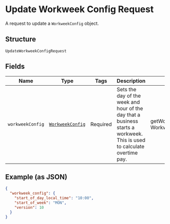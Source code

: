 
# Update Workweek Config Request

A request to update a `WorkweekConfig` object.

## Structure

`UpdateWorkweekConfigRequest`

## Fields

| Name | Type | Tags | Description | Getter | Setter |
|  --- | --- | --- | --- | --- | --- |
| `workweekConfig` | [`WorkweekConfig`](../../doc/models/workweek-config.md) | Required | Sets the day of the week and hour of the day that a business starts a<br>workweek. This is used to calculate overtime pay. | getWorkweekConfig(): WorkweekConfig | setWorkweekConfig(WorkweekConfig workweekConfig): void |

## Example (as JSON)

```json
{
  "workweek_config": {
    "start_of_day_local_time": "10:00",
    "start_of_week": "MON",
    "version": 10
  }
}
```

